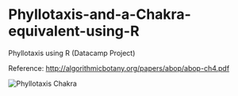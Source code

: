 # Phyllotaxis-and-a-Chakra-equivalent-using-R
Phyllotaxis using R (Datacamp Project)

Reference: http://algorithmicbotany.org/papers/abop/abop-ch4.pdf

![Phyllotaxis Chakra](https://ibb.co/YjXn9Mf)

